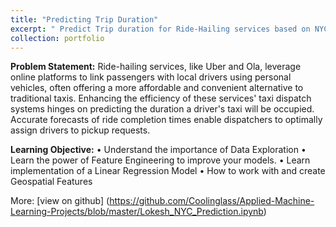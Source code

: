 ```yaml
---
title: "Predicting Trip Duration"
excerpt: " Predict Trip duration for Ride-Hailing services based on NYC Datset using Linear Regression. 1<br/><img src='/images/500x300.png'>"
collection: portfolio
---
```


**Problem Statement:**
Ride-hailing services, like Uber and Ola, leverage online platforms to link passengers with local drivers using personal vehicles, often offering a more affordable and convenient alternative to traditional
taxis. Enhancing the efficiency of these services' taxi dispatch systems hinges on predicting the duration a driver's taxi will be occupied. Accurate forecasts of ride completion times enable dispatchers to optimally assign drivers to pickup requests.

**Learning Objective:**
•	Understand the importance of Data Exploration
•	Learn the power of Feature Engineering to improve your models.
•	Learn implementation of a Linear Regression Model
•	How to work with and create Geospatial Features

More: [view on github] (https://github.com/Coolinglass/Applied-Machine-Learning-Projects/blob/master/Lokesh_NYC_Prediction.ipynb) 
